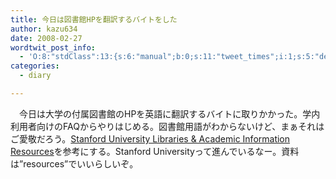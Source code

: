 ```yaml
---
title: 今日は図書館HPを翻訳するバイトをした
author: kazu634
date: 2008-02-27
wordtwit_post_info:
  - 'O:8:"stdClass":13:{s:6:"manual";b:0;s:11:"tweet_times";i:1;s:5:"delay";i:0;s:7:"enabled";i:1;s:10:"separation";s:2:"60";s:7:"version";s:3:"3.7";s:14:"tweet_template";b:0;s:6:"status";i:2;s:6:"result";a:0:{}s:13:"tweet_counter";i:2;s:13:"tweet_log_ids";a:1:{i:0;i:3775;}s:9:"hash_tags";a:0:{}s:8:"accounts";a:1:{i:0;s:7:"kazu634";}}'
categories:
  - diary

---
```

<div class="section">
<p>
    　今日は大学の付属図書館のHPを英語に翻訳するバイトに取りかかった。学内利用者向けのFAQからやりはじめる。図書館用語がわからないけど、まぁそれはご愛敬だろう。<a href="http://library.stanford.edu/" onclick="__gaTracker('send', 'event', 'outbound-article', 'http://library.stanford.edu/', 'Stanford University Libraries &#038; Academic Information Resources');" target="_blank">Stanford University Libraries & Academic Information Resources</a>を参考にする。Stanford Universityって進んでいるなー。資料は&#8221;resources&#8221;でいいらしいぞ。
</p>
</div>
